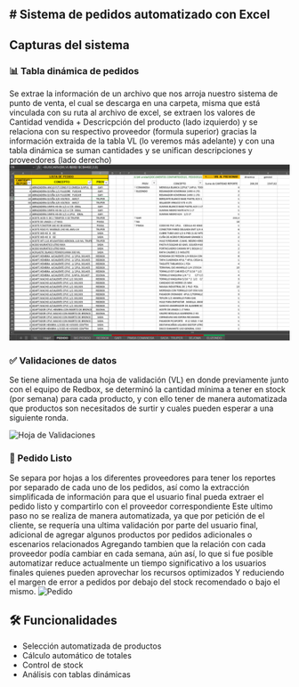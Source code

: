 ## # Sistema de pedidos automatizado con Excel

## Capturas del sistema


### 📊 Tabla dinámica de pedidos
Se extrae la información de un archivo que nos arroja nuestro sistema de punto de venta, el cual se descarga en una carpeta, misma que está vinculada con su ruta al archivo de excel, 
se extraen los valores de Cantidad vendida + Descricpción del producto (lado izquierdo) y se relaciona con su respectivo proveedor (formula superior) gracias la información extraida de la tabla VL (lo veremos más adelante)
y con una tabla dinámica se suman cantidades y se unifican descripciones y proveedores (lado derecho)  
![Tabla dinámica y Formulas](./Reporte_pedidos.png)

 
### ✅ Validaciones de datos
Se tiene alimentada una hoja de validación (VL) en donde previamente junto con el equipo de Redbox, se determinó la cantidad mínima a tener en stock (por semana) para cada producto, y con ello tener de manera automatizada que productos son necesitados de surtir y cuales pueden esperar a una siguiente ronda.

![Hoja de Validaciones](C:\Users\Usuario\Pictures\Screenshots\Validacion.png)


### 🧾 Pedido Listo
Se separa por hojas a los diferentes proveedores para tener los reportes por separado de cada uno de los pedidos, así como la extracción simplificada de información para que el usuario final pueda extraer el pedido listo y compartirlo con el proveedor correspondiente
Este ultimo paso no se realiza de manera automatizada, ya que por petición de el cliente, se requería una ultima validación por parte del usuario final, adicional de agregar algunos productos por pedidos adicionales o escenarios relacionados
Agregando tambien que la relación con cada proveedor podía cambiar en cada semana, aún así, lo que si fue posible automatizar reduce actualmente un tiempo significativo a los usuarios finales quienes pueden aprovechar los recursos optimizados
Y reduciendo el margen de error a pedidos por debajo del stock recomendado o bajo el mismo.
![Pedido](C:\Users\Usuario\Pictures\Screenshots\Proveedor.png)


## 🛠️ Funcionalidades

- Selección automatizada de productos
- Cálculo automático de totales
- Control de stock
- Análisis con tablas dinámicas
